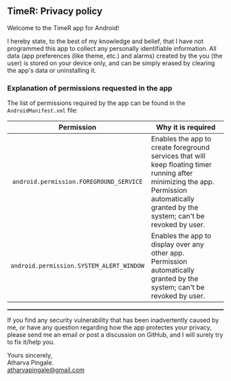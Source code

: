 ## TimeR: Privacy policy

Welcome to the TimeR app for Android!

I hereby state, to the best of my knowledge and belief, that I have not programmed this app to collect any personally identifiable information. All data (app preferences (like theme, etc.) and alarms) created by the you (the user) is stored on your device only, and can be simply erased by clearing the app's data or uninstalling it.

### Explanation of permissions requested in the app

The list of permissions required by the app can be found in the `AndroidManifest.xml` file:
<br/>

| Permission | Why it is required |
| :---: | --- |
| `android.permission.FOREGROUND_SERVICE` | Enables the app to create foreground services that will keep floating timer running after minimizing the app. Permission automatically granted by the system; can't be revoked by user. |
| `android.permission.SYSTEM_ALERT_WINDOW` | Enables the app to display over any other app. Permission automatically granted by the system; can't be revoked by user. |


 <hr style="border:1px solid gray">

If you find any security vulnerability that has been inadvertently caused by me, or have any question regarding how the app protectes your privacy, please send me an email or post a discussion on GitHub, and I will surely try to fix it/help you.

Yours sincerely,  
Atharva Pingale.  
atharvapingale@gmail.com
